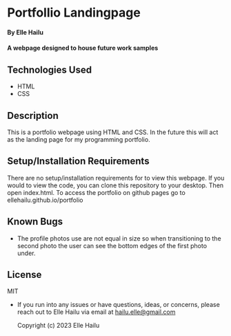 # Portfollio Landingpage

#### By Elle Hailu

#### A webpage designed to house future work samples

## Technologies Used

- HTML
- CSS

## Description

This is a portfolio webpage using HTML and CSS. In the future this will act
as the landing page for my programming portfolio.

## Setup/Installation Requirements

There are no setup/installation requirements for to view this webpage. If you would to view the code, you can clone this repository to your desktop. Then open index.html.
To access the portfolio on github pages go to ellehailu.github.io/portfolio

## Known Bugs

- The profile photos use are not equal in size so when transitioning to the second photo the user can see the bottom edges of the first photo under.

## License

MIT

- If you run into any issues or have questions, ideas, or concerns, please reach out to Elle Hailu via email at hailu.elle@gmail.com

  Copyright (c) 2023 Elle Hailu
